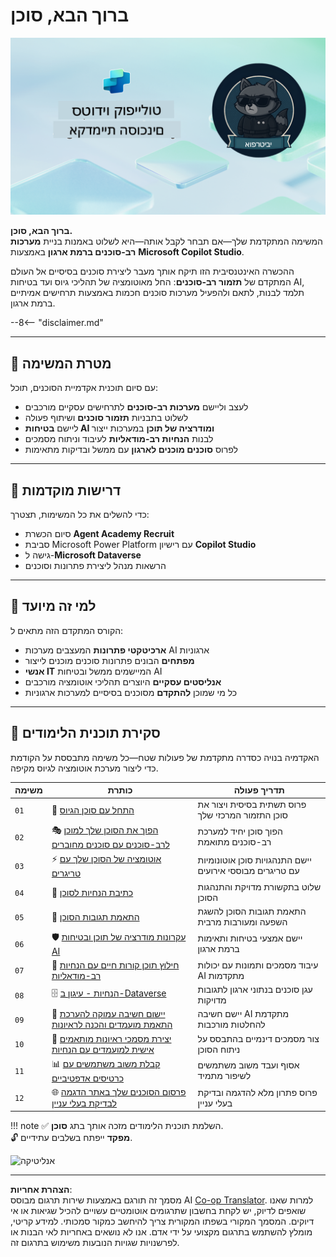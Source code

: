 <!--
CO_OP_TRANSLATOR_METADATA:
{
  "original_hash": "24fcbe9a57d3439e05f8866e550c0a84",
  "translation_date": "2025-10-17T01:41:25+00:00",
  "source_file": "docs/operative-preview/README.md",
  "language_code": "he"
}
-->
# ברוך הבא, סוכן

![סוכן אקדמיית Copilot Studio](../../../../translated_images/mcs-agent-academy-operative-banner.a936fde2d84d1b89cfdbb18f2ef98a24b970727bad45fd3ba072ada68200e6fc.he.png)

**ברוך הבא, סוכן.**  
המשימה המתקדמת שלך—אם תבחר לקבל אותה—היא לשלוט באמנות בניית **מערכות רב-סוכנים ברמת ארגון** באמצעות **Microsoft Copilot Studio**.

ההכשרה האינטנסיבית הזו תיקח אותך מעבר ליצירת סוכנים בסיסיים אל העולם המתקדם של **תזמור רב-סוכנים**: החל מאוטומציה של תהליכי גיוס ועד בטיחות AI, תלמד לבנות, לתאם ולהפעיל מערכות סוכנים חכמות באמצעות תרחישים אמיתיים ברמת ארגון.

--8<-- "disclaimer.md"

---

## 🎯 מטרת המשימה

עם סיום תוכנית אקדמיית הסוכנים, תוכל:

- לעצב וליישם **מערכות רב-סוכנים** לתרחישים עסקיים מורכבים
- לשלוט בתבניות **תזמור סוכנים** ושיתוף פעולה
- ליישם **בטיחות AI ומודרציה של תוכן** במערכות ייצור
- לבנות **הנחיות רב-מודאליות** לעיבוד וניתוח מסמכים
- לפרוס **סוכנים מוכנים לארגון** עם ממשל ובדיקות מתאימות

---

## 🧪 דרישות מוקדמות

כדי להשלים את כל המשימות, תצטרך:

- סיום הכשרת **Agent Academy Recruit**
- סביבת Microsoft Power Platform עם רישיון **Copilot Studio**
- גישה ל-**Microsoft Dataverse**
- הרשאות מנהל ליצירת פתרונות וסוכנים

---

## 🧬 למי זה מיועד

הקורס המתקדם הזה מתאים ל:

- **ארכיטקטי פתרונות** המעצבים מערכות AI ארגוניות
- **מפתחים** הבונים פתרונות סוכנים מוכנים לייצור
- **אנשי IT** המיישמים ממשל ובטיחות AI
- **אנליסטים עסקיים** היוצרים תהליכי אוטומציה מורכבים
- כל מי שמוכן **להתקדם** מסוכנים בסיסיים למערכות ארגוניות

---

## 🧭 סקירת תוכנית הלימודים

האקדמיה בנויה כסדרה מתקדמת של פעולות שטח—כל משימה מתבססת על הקודמת כדי ליצור מערכת אוטומציה לגיוס מקיפה.

| משימה | כותרת | תדריך פעולה |
|---------|-------|-------------------|
| `01` | 🚨 [התחל עם סוכן הגיוס](./01-get-started/README.md) | פרוס תשתית בסיסית ויצור את סוכן התזמור המרכזי שלך |
| `02` | 🎭 [הפוך את הסוכן שלך למוכן לרב-סוכנים עם סוכנים מחוברים](./02-multi-agent/README.md) | הפוך סוכן יחיד למערכת רב-סוכנים מתואמת |
| `03` | ⚡ [אוטומציה של הסוכן שלך עם טריגרים](./03-automate-triggers/README.md) | יישם התנהגויות סוכן אוטונומיות עם טריגרים מבוססי אירועים |
| `04` | 📝 [כתיבת הנחיות לסוכן](./04-agent-instructions/README.md) | שלוט בתקשורת מדויקת והתנהגות הסוכן |
| `05` | 💬 [התאמת תגובות הסוכן](./05-agent-responses/README.md) | התאמת תגובות הסוכן להשגת השפעה ומעורבות מרבית |
| `06` | 🛡️ [עקרונות מודרציה של תוכן ובטיחות AI](./06-ai-safety/README.md) | יישם אמצעי בטיחות ותאימות ברמת ארגון |
| `07` | 🎨 [חילוץ תוכן קורות חיים עם הנחיות רב-מודאליות](./07-multimodal-prompts/README.md) | עיבוד מסמכים ותמונות עם יכולות AI מתקדמות |
| `08` | 🗄️ [הנחיות - עיגון ב-Dataverse](./08-dataverse-grounding/README.md) | עגן סוכנים בנתוני ארגון לתגובות מדויקות |
| `09` | 🧠 [יישום חשיבה עמוקה להערכת התאמת מועמדים והכנה לראיונות](./09-deep-reasoning/README.md) | יישם חשיבה AI מתקדמת להחלטות מורכבות |
| `10` | 📄 [יצירת מסמכי ראיונות מותאמים אישית למועמדים עם הנחיות](./10-generate-documents/README.md) | צור מסמכים דינמיים בהתבסס על ניתוח הסוכן |
| `11` | 📊 [קבלת משוב משתמשים עם כרטיסים אדפטיביים](./11-obtain-user-feedback/README.md) | אסוף ועבד משוב משתמשים לשיפור מתמיד |
| `12` | 🌐 [פרסום הסוכנים שלך באתר הדגמה לבדיקת בעלי עניין](./12-demo-website/README.md) | פרוס פתרון מלא להדגמה ובדיקת בעלי עניין |

!!! note
    ✅ השלמת תוכנית הלימודים מזכה אותך בתג **סוכן**.  
    🔓 **מפקד** ייפתח בשלבים עתידיים.

<!-- markdownlint-disable-next-line MD033 -->
<img src="https://m365-visitor-stats.azurewebsites.net/agent-academy/operative" alt="אנליטיקה" />

---

**הצהרת אחריות**:  
מסמך זה תורגם באמצעות שירות תרגום מבוסס AI [Co-op Translator](https://github.com/Azure/co-op-translator). למרות שאנו שואפים לדיוק, יש לקחת בחשבון שתרגומים אוטומטיים עשויים להכיל שגיאות או אי דיוקים. המסמך המקורי בשפתו המקורית צריך להיחשב כמקור סמכותי. למידע קריטי, מומלץ להשתמש בתרגום מקצועי על ידי אדם. אנו לא נושאים באחריות לאי הבנות או לפרשנויות שגויות הנובעות משימוש בתרגום זה.